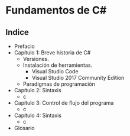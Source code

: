 # Fundamentos de C# #

## Indice #

* Prefacio
* Capítulo 1: Breve historia de C# 
  * Versiones.
  * Instalación de herramientas.
    * Visual Studio Code
    * Visual Studio 2017 Community Edition
  * Paradigmas de programación
* Capítulo 2: Sintaxis
  * c
* Capítulo 3: Control de flujo del programa
  * c
* Capítulo 4: Sintaxis
  * c
* Glosario